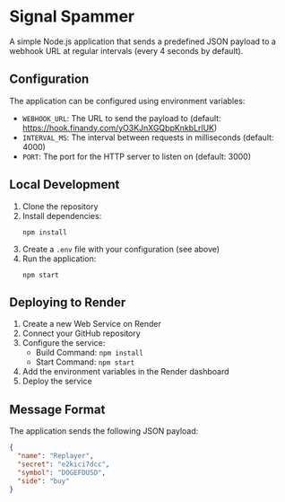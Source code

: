 # Signal Spammer

A simple Node.js application that sends a predefined JSON payload to a webhook URL at regular intervals (every 4 seconds by default).

## Configuration

The application can be configured using environment variables:

- `WEBHOOK_URL`: The URL to send the payload to (default: https://hook.finandy.com/yO3KJnXGQbpKnkbLrlUK)
- `INTERVAL_MS`: The interval between requests in milliseconds (default: 4000)
- `PORT`: The port for the HTTP server to listen on (default: 3000)

## Local Development

1. Clone the repository
2. Install dependencies:
   ```
   npm install
   ```
3. Create a `.env` file with your configuration (see above)
4. Run the application:
   ```
   npm start
   ```

## Deploying to Render

1. Create a new Web Service on Render
2. Connect your GitHub repository
3. Configure the service:
   - Build Command: `npm install`
   - Start Command: `npm start`
4. Add the environment variables in the Render dashboard
5. Deploy the service

## Message Format

The application sends the following JSON payload:

```json
{
  "name": "Replayer",
  "secret": "e2kici7dcc",
  "symbol": "DOGEFDUSD",
  "side": "buy"
}
```
